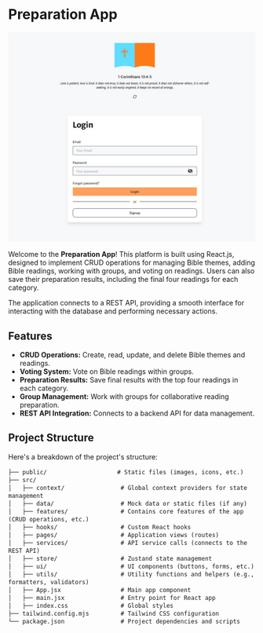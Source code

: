 # Preparation App

![Preparation App](/public/preparation-app.jpg)

Welcome to the **Preparation App**! This platform is built using React.js, designed to implement CRUD operations for managing Bible themes, adding Bible readings, working with groups, and voting on readings. Users can also save their preparation results, including the final four readings for each category.

The application connects to a REST API, providing a smooth interface for interacting with the database and performing necessary actions.

## Features

- **CRUD Operations:** Create, read, update, and delete Bible themes and readings.
- **Voting System:** Vote on Bible readings within groups.
- **Preparation Results:** Save final results with the top four readings in each category.
- **Group Management:** Work with groups for collaborative reading preparation.
- **REST API Integration:** Connects to a backend API for data management.

## Project Structure

Here's a breakdown of the project's structure:

```plaintext
├── public/                    # Static files (images, icons, etc.)
├── src/
│   ├── context/                # Global context providers for state management
│   ├── data/                   # Mock data or static files (if any)
│   ├── features/               # Contains core features of the app (CRUD operations, etc.)
│   ├── hooks/                  # Custom React hooks
│   ├── pages/                  # Application views (routes)
│   ├── services/               # API service calls (connects to the REST API)
│   ├── store/                  # Zustand state management
│   ├── ui/                     # UI components (buttons, forms, etc.)
│   ├── utils/                  # Utility functions and helpers (e.g., formatters, validators)
│   ├── App.jsx                 # Main app component
│   ├── main.jsx                # Entry point for React app
│   ├── index.css               # Global styles
├── tailwind.config.mjs         # Tailwind CSS configuration
└── package.json                # Project dependencies and scripts
```
